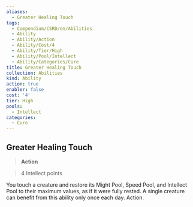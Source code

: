 ```yaml
---
aliases:
  - Greater Healing Touch
tags:
  - Compendium/CSRD/en/Abilities
  - Ability
  - Ability/Action
  - Ability/Cost/4
  - Ability/Tier/High
  - Ability/Pool/Intellect
  - Ability/Categories/Cure
title: Greater Healing Touch
collection: Abilities
kind: Ability
action: true
enabler: false
cost: '4'
tier: High
pools:
  - Intellect
categories:
  - Cure
---
```

## Greater Healing Touch    
>**Action**    
>4 Intellect points  
    
You touch a creature and restore its Might Pool, Speed Pool, and Intellect Pool to their maximum values, as if it were fully rested. A single creature can benefit from this ability only once each day. Action.